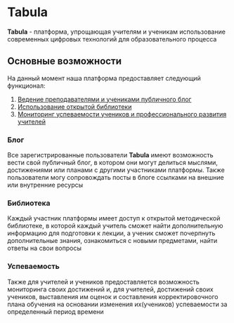 # Tabula

**Tabula** - платформа, упрощающая учителям и ученикам использование современных цифровых технологий для образовательного процесса

## Основные возможности

На данный момент наша платформа предоставляет следующий функционал:

1. [Ведение преподавателями и учениками публичного блог](#блог)
2. [Использование открытой библиотеки](#библиотека)
3. [Мониторинг успеваемости учеников и профессионального развития учителей](#успеваемость)

### Блог

Все зарегистрированные пользователи **Tabula** имеют возможность вести свой публичный блог, в котором они могут делиться мыслями, достижениями или планами с другими участниками платформы. Также пользователи могу сопровождать посты в блоге ссылками на внешние или внутренние ресурсы

### Библиотека

Каждый участник платформы имеет доступ к открытой методической библиотеке, в которой каждый учитель сможет найти дополнительную информацию для подготовки к лекции, а ученик сможет почерпнуть дополнительные знания, ознакомиться с новыми предметами, найти ответы на свои вопросы

### Успеваемость

Также для учителей и учеников предоставляется возможность мониторинга своих достижений и, для учителей, достижений своих учеников, выставления им оценок и составления корректировочного плана обучения на основании изменения их(учеников) успеваемости за определенный период времени
